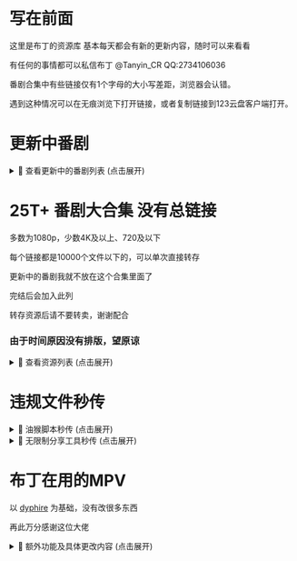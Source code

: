 # 写在前面
这里是布丁的资源库
基本每天都会有新的更新内容，随时可以来看看

有任何的事情都可以私信布丁
@Tanyin_CR
QQ:2734106036

番剧合集中有些链接仅有1个字母的大小写差距，浏览器会认错。

遇到这种情况可以在无痕浏览下打开链接，或者复制链接到123云盘客户端打开。

# 更新中番剧

<details>
<summary>📁 查看更新中的番剧列表 (点击展开)</summary>

### [总链接](https://www.123912.com/s/lyn8Vv-Xqmod?提取码:BDCR)
  
### 影视资源列表
- **mono女孩 (2025)**  
  `https://www.123912.com/s/lyn8Vv-iWmod?提取码:BDCR`

- **圣女因为太过完美一点也不讨人喜欢而被废除婚约卖到邻国 (2025)**  
  `https://www.123912.com/s/lyn8Vv-4Jmod?提取码:BDCR`

- **小市民系列 (2024)**  
  `https://www.123912.com/s/lyn8Vv-Td1od?提取码:BDCR`

- **打了300年史莱姆，不知不觉就练到了满级 (2021)**  
  `https://www.123912.com/s/lyn8Vv-tqmod?提取码:BDCR`

- **摇滚乃是淑女的爱好 (2025)**  
  `https://www.123912.com/s/lyn8Vv-iqmod?提取码:BDCR`

- **时光流逝，饭菜依旧美味 (2025)**  
  `https://www.123912.com/s/lyn8Vv-lemod?提取码:BDCR`

- **末日后酒店 (2025)**  
  `https://www.123912.com/s/lyn8Vv-Lqmod?提取码:BDCR`

- **机动战士高达 GQuuuuuuX (2025)**  
  `https://www.123912.com/s/lyn8Vv-Znmod?提取码:BDCR`

- **直至魔女消逝 (2025)**  
  `https://www.123912.com/s/lyn8Vv-qqmod?提取码:BDCR`

- **药屋少女的呢喃 (2023)**  
  `https://www.123912.com/s/lyn8Vv-6qmod?提取码:BDCR`

- **赛马娘系列 (2018)**  
  `https://www.123912.com/s/lyn8Vv-Vqmod?提取码:BDCR`

- **鬼人幻灯抄 (2025)**  
  `https://www.123912.com/s/lyn8Vv-jqmod?提取码:BDCR`

- **随兴旅-That's Journey- (2025)**  
  `https://www.123912.com/s/lyn8Vv-3Vmod?提取码:BDCR`

- **前桥魔女 (2025)**  
  `https://www.123912.com/s/lyn8Vv-hJ1od?提取码:BDCR`
</details>


# 25T+ 番剧大合集 没有总链接
  
多数为1080p，少数4K及以上、720及以下

每个链接都是10000个文件以下的，可以单次直接转存

更新中的番剧我就不放在这个合集里面了

完结后会加入此列

转存资源后请不要转卖，谢谢配合

### 由于时间原因没有排版，望原谅

<details>
<summary>📁 查看资源列表 (点击展开)</summary>

1-18

编舟记（2016)
2024-11-21 22:06:05
成何体统（2024)
2024-11-21 21:57:05
寒蝉鸣泣之时（2006)
2024-11-24 18:44:19
黑子的篮球（2012)
2024-11-25 18:04:10
花牌情缘（2011)
2024-11-24 18:42:26
滑头鬼之孙（2010)
2024-11-21 21:56:44
捡走被人悔婚的千金，教会她坏坏的幸福生活（2023)
2024-11-28 21:03:55
浪漫杀手（2022)
2024-11-17 17:59:51
恋爱无法用双子除尽（2024)
2024-11-24 18:46:32
女神异闻录系列（2008)
2024-11-06 22:18:29
青春纪行（2013)
2024-11-21 21:58:23
人形电脑天使心（2002)
2024-11-28 21:03:18
日常系的异能战斗（2014)
2024-11-09 22:32:31
尸鬼（2010)
2024-11-24 18:43:09
双城之战（2021)
2024-11-24 18:37:33
听爸爸的话（2012)
2024-11-09 22:48:49
亡骸游戏（2023)
2024-11-28 21:55:56
炎炎消防队（2019)
2024-11-09 23:00:28


https://www.123912.com/s/lyn8Vv-Qcmod提取码:BDCR
 

19-38

彼时彼女（2018)
2024-11-26 20:39:09
弹丸论破（2013）
2024-11-21 22:10:34
风都侦探（2022)
2024-11-21 22:01:35
甘城光辉游乐园（2014)
2024-11-21 21:59:54
棺姬嘉依卡（2014)
2024-11-21 21:56:11
黑之召唤士（2022)
2024-09-24 18:43:50
混沌武士（2004)
2024-11-10 12:05:44
剑风传奇（1997)
2024-11-21 22:10:05
乱马1/2(1989)
2024-10-20 18:07:15
魔卡少女樱（1998)
2024-11-24 18:45:54
棋魂（2001)
2024-11-28 17:56:59
前辈是男孩子 (2024)
2024-11-01 16:41:59
认真和我谈恋爱（2011) 资源错误并且找不到替代，已删
2024-11-24 18:36:32
三人行必有我妹（2012)
2024-11-17 17:58:55
杀手寓言（2024)
2024-10-05 16:02:22
特别的她（2000)
2024-11-09 22:27:44
为何我的世界被遗忘了？(2024)
2024-10-18 21:30:36
无头骑士异闻录（2010)
2024-11-05 22:08:54
小马宝莉系列（2010)
2024-11-06 22:33:41
月与莱卡与吸血公主（2021)
2024-11-06 17:07:30


https://www.123912.com/s/lyn8Vv-kcmod提取码:BDCR
 

39-58

citrus~柑橘味香气~（2018)
2024-09-27 20:13:39
PLUTO冥王（2023)
2024-11-05 18:29:52
笨女孩（2017)
2024-10-24 00:11:27
草莓棉花糖（2005)
2024-10-21 18:47:14
蜂蜜与四叶草（2005)
2024-11-01 16:43:00
金装的维尔梅（2022)
2024-11-02 16:21:37
橘色奇迹（2016)
2024-11-02 18:16:18
靠废材技能【状态异常】成为最强的我将蹂躏一切（2024)
2024-09-28 19:45:14
明日酱的水手服（2022)
2024-11-01 18:54:29
侵略！乌贼娘（2010)
2024-10-22 20:38:07
散华礼弥（2012)
2024-11-03 17:18:58
伪恋（2014)
2024-11-01 16:39:54
问题儿童都来自异世界？(2013)
2024-10-05 15:20:25
小小克星！(2012)
2024-10-08 18:07:42
旋转少女（2015)
2024-11-01 16:42:31
原书·原书使（2018)
2024-09-29 16:54:24
跃动青春（2023)
2024-09-23 17:54:54
斩!赤红之瞳 Akame ga Kill!（2014)
2024-10-16 17:55:13
挣扎吧，亚当君（2024)
2024-10-21 22:58:38
最强阴阳师的异世界转生记（2023)
2024-10-05 15:22:23


https://www.123912.com/s/lyn8Vv-ocmod提取码:BDCR
 

59-72

DDDD 恶魔的破坏（2024)
2024-10-07 17:45:53
哎咕岛消失的舔甜歌姬（2024)
2024-09-24 22:45:39
此花亭奇谭（2017)
2024-11-02 23:43:57
境界触发者 (2014)
2024-11-01 16:43:33
绝对双刃（2015)
2024-09-28 21:10:20
乱步奇谭（2015)
2024-09-27 22:39:06
秒杀外挂太强了，异世界的家伙们根本就不是对手。(2024)
2024-10-16 18:03:19
全缉毒狂潮（2019)
2024-11-05 18:16:08
事与愿违的不死冒险者（2024)
2024-10-05 12:48:46
水果篮子（2019)
2024-11-05 18:16:56
死亡笔记（2006)
2024-09-29 19:27:57
异世界失格（2024)
2024-10-05 15:29:17
樱花庄的宠物女孩（2012)
2024-10-25 18:01:39
约会大作战（2013)
2024-10-19 12:30:51


https://www.123912.com/s/lyn8Vv-1cmod提取码:BDCR
 

73-76

飞天小女警系列（1998)
2024-10-11 17:47:37
寄生兽生命的准则（2014)
2024-09-29 16:05:17
良禽不择木（2024)
2024-10-05 15:29:39
小书痴的下克上：为了成为图书管理员不择手段！(2019)
2024-11-05 18:18:41


https://www.123912.com/s/lyn8Vv-4cmod提取码:BDCR
 

77-96

AIR鸟之诗（2005)
2024-10-04 20:24:10
宝石之国（2017)
2024-10-21 18:12:45
从路人角色开始的探索英雄谭 (2024)
2024-09-22 23:10:27
电器少女 (2023)
2024-10-11 16:36:30
赌博默示录（2007)
2024-09-27 20:16:54
哥特萝莉侦探事件簿（2011)
2024-11-05 19:34:33
格林童话变奏曲（2024)
2024-11-01 16:44:41
黄昏光影（2024)
2024-09-22 23:07:46
吉伊卡哇（2022)
2024-09-23 00:25:48
甲铁城的卡巴内瑞 (2016)
2024-11-01 16:44:01
拉面赤猫（2024)
2024-09-22 22:14:53
邻人似银河（2023)
2024-11-03 17:20:09
龙与魔女（2020)
2024-09-21 18:11:31
身为VTuber的我因为忘记关台而成了传说(2024)
2024-09-23 17:49:53
深夜Punch（2024)
2024-09-23 17:49:53
天穗之呋稻姬（2024)
2024-09-23 17:49:53
我的妻子不具感情（2024)
2024-09-23 17:49:54
星蝶公主系列（2015)
2024-10-05 16:53:24
漩涡Uzumaki（2024)
2024-10-04 18:02:40
亚人（2016)
2024-11-01 16:40:18


https://www.123912.com/s/lyn8Vv-xcmod提取码:BDCR
 

97-116

ReLIFE (2016)
2024-09-07 23:13:23
安达与岛村（2020)
2024-09-17 23:10:31
白箱（2014)
2024-09-13 16:38:12
草莓100%（2005)
2024-09-16 01:01:16
测不准的阿波连同学（2022)
2024-09-07 18:10:17
成神之日（2020)
2024-09-17 05:51:25
跟班×服务（2013)
2024-09-13 19:26:10
古见同学有交流障碍症（2021)
2024-09-07 18:13:39
掘与宫村(2021)
2024-09-12 18:16:51
来自深渊系列（2017)
2024-09-10 23:42:23
女友成双（2021)
2024-09-15 14:02:35
奇巧计程车（2021)
2024-09-07 23:56:31
赛博朋克：边缘行者（2020)
2024-09-16 16:03:07
石纪元（2019)
2024-09-02 20:13:50
嗜谎之神（2020)
2024-09-04 17:52:25
头文字D（1998)
2024-09-05 23:53:05
网球王子（2001)
2024-09-04 00:31:53
魍魉之匣（2008)
2024-09-12 22:26:29
异修罗（2024)
2024-09-04 00:36:38
游戏三人娘（2018)
2024-09-20 17:00:10


https://www.123912.com/s/lyn8Vv-pcmod提取码:BDCR
 

117-136

别对映像研出手! (2020)
2024-09-10 18:01:55
和山田进行LV.999的恋爱 (2023)
2024-09-16 01:12:18
皇家国教骑士团（2001)
2024-09-17 05:54:55
极速星舞（2024)
2024-09-04 17:59:44
蜡笔小新（1992)
2024-09-03 17:35:45
来自新世界（2012)
2024-09-02 20:14:14
龙族（2022)
2024-09-04 17:59:45
萌少女的恋爱时光（2007)
2024-09-16 00:52:57
迷家（2016)
2024-09-04 00:14:58
南家三姐妹（2007)
2024-09-16 12:44:30
网络胜利组（2017)
2024-09-15 19:40:37
伪姬物语（2014)
2024-09-16 01:09:18
我回來了、歡迎回家（2024)
2024-09-04 17:59:45
我们仍未知道那天所看见的花的名字（2011)
2024-09-07 13:28:14
异兽魔都(2020)
2024-09-07 18:03:11
淫乱的青酱不能学习（2019)
2024-09-16 18:27:50
银魂（2006)
2024-09-03 17:41:00
隐瞒之事（2020)
2024-09-07 23:56:48
元尊（2024)
2024-09-16 22:37:54
至高指令（2016)
2024-09-15 19:41:58


https://www.123912.com/s/lyn8Vv-fcmod提取码:BDCR
 

137-156

阿宅的恋爱真难 (2018)
2024-09-15 18:31:07
大欺诈师（2020)
2024-09-20 17:11:00
哆啦A梦（1979)
2024-09-03 17:37:32
歌剧少女！！（2021)
2024-08-01 22:06:17
格莱普尼尔(2020)
2024-09-15 18:29:42
狗与剪刀的正确用法（2013)
2024-09-08 00:05:06
关于前辈很烦人的事（2021)
2024-09-17 19:28:53
火影忍者系列（2002)
2024-09-12 18:21:56
金田一少年事件簿（1997)
2024-09-04 00:27:25
久保同学不放过我（2023)
2024-08-28 17:45:51
请别忧伤了二之宫君 (2007)
2024-09-15 18:27:29
人生（2014)
2024-09-16 01:25:13
少年女仆（2016)
2024-09-15 19:42:27
少女☆歌剧系列（2018)
2024-08-01 22:06:05
时光代理人（2021)
2024-09-04 17:47:49
双星之阴阳师（2016)
2024-09-19 17:14:13
我不受欢迎，怎么想都是你们的错！（2013）
2024-09-16 00:55:44
无神世界的神明活动（2023)
2024-09-18 21:46:03
吸血鬼骑士（2008)
2024-08-28 00:12:06
亚托莉-我挚爱的时光（2024)
2024-08-13 21:29:05


https://www.123912.com/s/lyn8Vv-acmod提取码:BDCR
 

157-174

初音岛（2003)
2024-07-30 16:08:54
纯洁的玛利亚（2015)
2024-07-29 22:15:06
东京暗鸦（2013)
2024-08-02 00:55:20
恶玉DRIVE（2020)
2024-08-03 12:01:35
钢之炼金术师系列（2003)
2024-08-03 21:23:32
好想告诉你（2009)
2024-08-01 23:58:36
猴王五九（2002)
2024-08-13 20:46:55
僵尸百分百（2023)
2024-07-30 16:14:58
结城友奈是勇者系列（2014)
2024-07-30 17:57:01
看得见的女孩（2021)
2024-08-30 18:52:43
凉宫春日系列（2006)
2024-08-02 20:10:16
平稳世代的韦驮天们（2021)
2024-08-03 23:11:27
青春猪头少年系列（2018)
2024-08-01 23:47:03
擅长捉弄的高木同学系列（2018)
2024-07-27 00:20:09
神不在的星期天（2013)
2024-07-30 13:58:22
我要【招架】一切（2024)
2024-08-30 17:11:59
英雄王，为了穷尽武道而转生（2023)
2024-08-01 00:32:16
这个美术社大有问题！(2016)
2024-08-02 01:00:47


https://www.123912.com/s/lyn8Vv-Mcmod提取码:BDCR
 

175-194

BEATLESS-没有心跳的少女-（2018)
2024-07-23 22:06:44
Happy Sugar Life (2018)
2024-08-06 00:31:41
被称为废物的原英雄，被家里流放后随心所欲地活下去（2024)
2024-07-29 21:44:19
变态王子与不笑猫（2013)
2024-07-23 22:06:50
打工吧！！魔王大人（2013)
2024-07-23 22:12:03
第二次被异世界召唤（2023)
2024-08-02 00:57:15
风灵玉秀（2017)
2024-08-28 20:59:40
婚戒物语（2024)
2024-07-26 19:42:27
迷茫管家与懦弱的我（2011)
2024-08-02 00:53:23
魔都精兵的奴隶（2024)
2024-08-01 15:22:50
魔女的使命（2014)
2024-07-27 00:21:50
人类衰退之后（2012)
2024-09-01 11:38:34
少年阴阳师（2006)
2024-08-29 00:34:26
世界顶尖的暗杀者转生为异世界贵族（2021)
2024-07-28 20:17:15
幸运星（2007)
2024-08-03 12:06:58
义妹生活（2024)
2024-08-10 11:17:53
拥有超常技能的异世界流浪美食家（2023)
2024-08-08 23:47:32
幽游白书（1992)
2024-08-14 13:21:02
终结的炽天使（2015)
2024-07-27 14:34:07
转生贵族靠着鉴定技能一飞冲天（2024)
2024-07-28 22:40:18


https://www.123912.com/s/lyn8Vv-wcmod提取码:BDCR
 

195-214

八男别闹了（2020)
2024-07-23 22:06:44
八月的棒球甜心（2019)
2024-07-23 22:06:45
巴比伦 (2019)
2024-07-23 22:06:44
白金终局（2021)
2024-07-23 22:06:46
白领羽球部（2022)
2024-07-23 22:06:46
冰剑的魔术师将要统一世界（2023)
2024-07-23 22:06:50
不相信人类的冒险者们好像要去拯救世界（2023)
2024-07-23 22:06:50
超次元游戏（2013)
2024-07-23 22:09:22
超魔神英雄传系列（1997)
2024-07-23 22:09:22
超能力女儿（2018)
2024-07-23 22:09:21
成为女主角！~被讨厌的女主角和秘密的工作~（2022)
2024-07-23 22:09:21
达尔文游戏（2020)
2024-07-23 22:12:03
当不成勇者的我，只好认真找工作了 (2013)
2024-07-23 22:12:03
地狱乐（2023)
2024-07-23 22:12:04
点满农民相关技能后，不知为何就变强了（2022)
2024-07-23 22:12:05
盾之勇者成名录（2019)
2024-07-23 22:12:05
多罗罗 (2019）
2024-07-23 22:12:04
位于恋爱光谱极端的我们（2023)
2024-07-23 23:00:41
我心里危险的东西（2023)
2024-07-25 23:50:14
希德尼娅的骑士系列（2014)
2024-07-27 00:15:55


https://www.123912.com/s/lyn8Vv-gcmod提取码:BDCR
 

215-233

艾梅洛阁下(2018
2024-07-23 22:03:08
俺物语（2015)
2024-07-23 22:03:09
白猫计划 零之纪元（2020)
2024-07-23 22:06:47
白沙的水族馆（2021)
2024-07-23 22:06:47
百万吨级武藏（2021)
2024-07-23 22:06:47
绊之Allele(2023)
2024-07-23 22:06:48
宝石幻想 光芒重现（2021)
2024-07-23 22:06:49
宝石商人理查德的谜鉴定（2020)
2024-07-23 22:06:48
爆肝工程师（2018)
2024-07-23 22:06:49
比宇宙更遥远的地方（2018)
2024-07-23 22:06:49
城下町的蒲公英（2015)
2024-07-23 22:09:26
带着智能手机闯荡异世界（2017)
2024-07-23 22:12:06
斗罗大陆（2018)
2024-07-25 18:37:21
反叛的鲁路修（2006)
2024-07-09 01:03:52
花园里的吸血鬼（2022)
2024-07-07 20:25:36
尼尔：自动人形（2023)
2024-07-24 13:22:10
我们无法一起学习（2019)
2024-07-26 19:00:27
血界战线系列（2015)
2024-07-25 23:49:06
月光下的异世界之旅系列（2021)
2024-07-26 19:24:00


https://www.123865.com/s/lyn8Vv-Fcmod提取码:BDCR
 

234-251

back arrow (2021)
2024-07-23 22:06:40
阿尔蒂（2020)
2024-07-23 22:03:11
阿鲁斯巨兽（2023)
2024-07-23 22:03:11
爱吃拉面的小泉同学（2018)
2024-07-23 22:03:09
爱上她的理由（2023)
2024-07-13 20:02:52
傲娇反派千金莉洁洛特与实况主远藤同学及解说员小林同学（2…..
2024-07-23 22:03:10
冰海战记（2019)
2024-07-09 01:03:54
迪阿姆帝国物语（2024)
2024-07-17 13:47:19
家里蹲吸血姬的苦闷（2023)
2024-07-09 12:41:15
身为悲剧始作俑者的最强邪恶BOSS女王为民竭心尽力（2023)
2024-07-17 13:47:34
四叠半时光机（2022)
2024-07-17 12:42:19
学园孤岛（2015)
2024-07-13 21:46:38
仰望天空的少女瞳中的世界（2009)
2024-07-09 12:40:25
妖精的旋律（2004)
2024-07-23 21:16:28
幼女战记（2017)
2024-07-15 17:16:42
杖与剑的魔剑谭（2024)
2024-07-10 14:11:22
中华小当家（1997)
2024-07-18 23:29:20
最弱驯魔师开始了捡垃圾之旅（2024)
2024-07-13 21:45:59


https://www.123912.com/s/lyn8Vv-Gcmod?提取码:BDCR
 

252-271

BanG Dream!系列 (2017)
2024-07-23 22:06:41
败犬女主太多了！(2024)
2024-07-18 23:37:16
大剑（2007)
2024-07-15 13:46:05
里亚德录大地（2022)
2024-07-15 13:43:30
轮回七次的反派大小姐，在前敌国享受随心所欲的新婚生活（2..
2024-07-19 22:53:24
魔法使的新娘（2017)
2024-07-13 23:23:09
魔物娘的同居日常系列(2015)
2024-07-07 19:51:28
轻拍翻转小魔女（2016)
2024-07-15 13:46:46
秋叶原冥途战争（2022)
2024-07-07 19:50:35
四叠半神话大系（2010)
2024-07-17 12:40:33
天国大魔境（2023)
2024-07-07 19:49:04
我推是反派大小姐（2023)
2024-07-11 23:10:53
雾山五行（2022)
2024-07-07 19:48:33
仙王的日常生活（2020)
2024-07-21 00:21:08
一人之下系列（2016)
2024-07-13 20:04:09
异世界迷宫里的后宫生活（2022)
2024-07-09 00:09:03
曾经、魔法少女和邪恶相互为敌。（2024)
2024-07-09 23:30:40
终将成为你（2018)
2024-07-15 13:44:14
转生成为了只有乙女游戏破灭Flag的邪恶大小姐（2020)
2024-07-10 23:59:21
转生王女与天才千金的魔法革命（2023)
2024-07-11 23:10:29


https://www.123912.com/s/lyn8Vv-Pcmod提取码:BDCR
 

272-291

Just Because!(2017)
2024-07-05 13:32:09
暗黑破坏神在身边（2020)
2024-07-23 22:03:07
不死不幸（2023)
2024-07-07 19:56:36
不死少女·杀人笑剧（2023)
2024-07-07 19:56:29
超超超超超喜欢你的100个女孩子！(2023)
2024-07-07 19:56:21
电锯人（2020)
2024-07-07 19:56:13
古立特系列（2018)
2024-07-06 17:16:03
关于我在无意间被隔壁的天使变成废柴这件事（2023)
2024-07-06 14:15:03
灰与幻想的格林姆迦尔（2016)
2024-07-09 01:03:52
恋爱要在征服世界后（2022)
2024-07-09 01:03:52
鹿乃子乃子乃子虎视眈眈（2024)
2024-07-04 15:27:02
美少年侦探团（2021)
2024-07-12 18:20:35
魔法少女毁灭者（2023)
2024-07-13 23:24:19
平家物语（2021)
2024-07-09 11:59:20
奇蛋物语（2021)
2024-07-23 19:39:31
替身 Another (2012)
2024-07-23 20:36:20
为了女儿我说不定连魔王都能干掉（2019)
2024-07-04 17:09:53
我立于百万生命之上（2020)
2024-07-04 17:08:49
想要成为影之实力者！(2022)
2024-07-18 13:03:43
银砂糖师与黑妖精（2023)
2024-07-13 22:37:32


https://www.123912.com/s/lyn8Vv-ncmod提取码:BDCR
 

292-311

暗杀教室系列（2015)
2024-07-06 17:15:59
别当欧尼酱了！(2023)
2024-07-06 16:30:18
不时轻声以俄语遮羞的邻座艾莉同学（2024)
2024-07-04 15:14:39
从Lv2开始开挂的原勇者候补悠闲的异世界生活（2024)
2024-07-04 16:23:28
地狱少女（2005)
2024-07-0513:18:20
反派大小姐等级99~我是隐藏BOSS但不是魔王~（2024)
2024-07-05 02:30:31
花野井同学与恋爱病（2024)
2024-07-04 16:25:52
恋语轻唱（2024)
2024-07-04 16:10:10
命运石之门系列（2011)
2024-07-06 17:16:04
派对浪客诸葛孔明（2022)
2024-07-07 16:47:47
擅长逃跑的殿下（2024)
2024-07-07 00:34:50
神明渴求着游戏（2024)
2024-07-04 16:28:11
圣女魔力无所不能（2021)
2024-07-07 18:09:49
失忆投捕（2024)
2024-07-04 16:29:29
世界尽头的圣骑士（2021)
2024-07-04 16:45:27
死神少爷与黑女仆（2021)
2024-07-04 16:42:11
喜欢的人忘记戴眼镜了（2023)
2024-07-07 19:48:27
新人炼金术师的店铺经营（2022)
2024-07-07 16:44:06
因为不是真正的伙伴而被逐出勇者队伍（2021)
2024-07-06 18:16:30
这个医师超麻烦（2022)
2024-07-07 19:28:23


https://www.123912.com/s/lyn8Vv-scmod提取码:BDCR
 

312-331

REVENGER(2023)
2024-07-06 21:16:21
Urara迷路贴（2017)
2024-06-01 19:07:27
暗芝居合集（2013)
2024-06-04 19:34:07
冰堇（2012)
2024-06-05 18:24:33
夫妇以上，恋人未满（2022)
2024-07-02 11:44:47
怪兽8号 (2024)
2024-06-26 17:00:10
闺泣少女乐队 Girls Band Cry（2024)
2024-06-19 13:54:10
靠着魔法药剂在异世界活下去！（2023)
2024-07-06 12:37:55
空之境界（2007)
2024-05-29 17:02:14
迷糊餐厅（2010)
2024-06-01 19:07:55
漆黑的子弹（2014)
2024-06-07 11:18:21
天元突破（2007)
2024-07-06 17:16:08
我不是说了能力要平均值吗（2019)
2024-06-05 18:25:06
五等分的新娘系列(2019)
2024-07-02 11:36:34
异世界舅舅（2022)
2024-07-02 11:31:45
异世界迷宫黑心企业（2021)
2024-07-02 11:31:46
异世界自杀小队（2024)
2024-07-01 17:21:32
悠哉日常大王系列（2013)
2024-07-02 11:33:01
中华小子（2006)
2024-06-08 21:19:55
佐贺偶像是传奇 (2018)
2024-06-12 22:40:37


https://www.123912.com/s/lyn8Vv-Wcmod提取码:BDCR
 

332-350

Re: Monster (2024)
2024-07-01 17:25:16
RINKAI！女子竞轮（2024)
2024-07-01 17:26:04
白圣女与黑牧师（2023)
2024-06-01 00:46:33
比翼之吻（2018)
2024-06-01 23:12:03
单人房、日照一般、附天使（2024)
2024-06-27 14:09:43
哥布林杀手（2018）
2024-06-06 19:34:05
魔法禁书目录（2008)
2024-06-01 00:49:23
末日三问（2017)
2024-07-02 11:40:00
排球少年系列（2014)
2024-07-02 11:25:00
乒乓（2014)
2024-07-02 11:24:14
齐木楠雄的灾难系列（2016)
2024-07-02 11:38:32
夏日重现（2022)
2024-06-30 20:11:20
小林家的龙女仆（2017)
2024-06-06 19:35:46
夜晚的水母不会游泳（2024)
2024-06-03 01:08:59
因为是反派大小姐所以养了魔王（2022)
2024-05-29 16:57:49
影之诗（2020)
2024-07-0211:32:26
终末列车到哪去（2024)
2024-07-01 18:13:29
罪恶王冠（2011)
2024-06-12 22:39:00


https://www.123912.com/s/lyn8Vv-Ccmod提取码:BDCR
 

351-369

不吉波普不笑 (2019)
2024-06-05 18:24:00
防风少年（2024)
2024-07-01 17:27:39
格斗实况（2024)
2024-07-01 17:28:15
怪人的沙拉碗（2024)
2024-07-01 17:28:31
骸骨骑士大人异世界冒险中（2022)
2024-06-01 19:14:56
开挂药师的异世界悠闲生活（2021)
2024-07-02 11:41:24
可塑性记忆（2015)
2024-06-06 19:37:05
老夫老妻重返青春（2024)
2024-07-01 17:29:43
迷宫饭（2023)
2024-06-15 23:23:35
魔王军最强魔法师是人类（2024)
2024-07-01 12:46:20
某科学的超电磁炮（2009)
2024-06-01 00:50:49
普通攻击是全体二连击，这样的妈妈你喜欢吗（2019)
2024-07-02 11:26:28
为美好的世界献上祝福系列（2015)
2024-05-29 16:58:59
物语系列（2009)
2024-07-02 11:36:11
夏洛特（2015)
2024-05-29 16:58:24
新妹魔王的契约者（2015)
2024-06-01 19:11:56
雪之少女Kanon (2006)
2024-07-02 11:42:03
一拳超人（2015)
2024-06-05 18:23:15
只有神知道的世界系列（2010)
2024-07-02 11:28:04


https://www.123912.com/s/lyn8Vv-Ncmod提取码:BDCR
 

370-388

CLANNAD(2007)
2024-05-29 16:55:42
被逐出队伍的我过上了慢生活（2021)
2024-05-29 16:53:19
后宫之乌（2022)
2024-06-01 19:15:12
珈百璃的堕落（2017)
2024-05-28 18:59:02
灵能百分百系列（2016)
2024-05-29 16:52:32
落第骑士英雄谭(2015)
2024-05-29 16:52:29
魔女之旅（2020)
2024-05-28 18:57:37
你与我最后的战场，亦或是世界起始的圣战（2020)
2024-05-28 18:57:06
轻音少女系列（2009)
2024-05-28 18:56:22
日常（2011)
2024-05-28 18:55:31
杀戮公主（2007）
2024-05-29 00:19:28
少女终末旅行（2017)
2024-05-28 18:55:10
四月是你的谎言（2014)
2024-05-28 18:55:12
吸血姬美夕（1988)
2024-05-28 23:09:56
因为太怕痛就全点防御力了（2020)
2024-05-28 18:52:47
在下坂本，有何贵干？(2016)
2024-05-29 16:56:56
这个勇者明明超强却过分慎重了（2019)
2024-05-29 16:56:54
转生成为魔剑（2022)
2024-05-29 16:56:55
转生为第七王子，随心所欲的魔法学习之路（2024)
2024-06-26 15:27:43


https://www.123912.com/s/lyn8Vv-Rcmod提取码:BDCR
 

389-407

不可思议的教室 (2005)
2024-05-29 16:53:23
东京喰种系列（2018)
2024-05-29 16:54:06
干物妹，小埋！(2015)
2024-05-28 18:46:11
更衣人偶坠入爱河（2022)
2024-05-28 18:46:10
鬼灭之刃（2019)
2024-05-23 21:40:38
欢迎来到实力至上主义的教室（2017)
2024-05-28 18:59:34
辉夜大小姐想让我告白系列（2019)
2024-05-28 18:59:31
机巧少女不会受伤（2013)
2024-05-28 18:59:03
龙王的工作！(2018)
2024-05-29 16:52:25
龙与虎（2008)
2024-05-29 16:52:26
鲁邦三世(1971)
2024-05-18 21:02:51
路人女主的养成方法系列（2015)
2024-05-29 16:52:27
文豪野犬（2016)
2024-05-23 21:44:05
无职转生（2021)
2024-05-24 19:30:45
摇曳百合系列（2011)
2024-05-28 18:52:44
游戏人生（2014)
2024-05-28 18:51:03
玉子市场（2013)
2024-05-29 16:57:48
在世界尽头咏唱恋曲的少女（2019)
2024-05-23 21:27:58
自称贤者弟子的贤者（2022)
2024-05-28 18:49:47


https://www.123912.com/s/lyn8Vv-Dcmod提取码:BDCR
 

408-426

86-不存在的战区（2021)
2024-05-28 18:44:45
虫师（2005)
2024-05-24 19:03:36
恶魔高校 DxD（2012)
2024-05-28 18:44:19
恶魔人crybaby(2018)
2024-05-28 18:44:10
孤独摇滚（2022)
2024-05-18 19:04:49
关于我转生为史莱姆这档事（2018)
2024-05-28 18:46:14
国王排名（2021)
2024-05-28 18:46:13
秒速5厘米（2007)
2024-05-23 21:21:08
魔法少女小圆（2011)
2024-05-18 20:19:48
那年那兔那些事儿（2015)
2024-05-26 20:45:22
数码宝贝（1999)
2024-05-18 19:31:57
死神（2004)
2024-05-18 20:19:01
通灵王（2001)
2024-05-25 22:45:09
万事屋斋藤先生转生异世界（2023)
2024-05-24 19:31:45
宇宙战舰山本洋子（1999)
2024-05-25 22:34:50
致不灭的你（2021)
2024-05-23 21:54:51
咒术回战（2020)
2024-05-23 22:12:04
转生贵族的异世界冒险录（2023)
2024-05-24 19:39:13
总之就是非常可爱（2023)
2024-05-18 21:06:08


https://www.123912.com/s/lyn8Vv-8cmod提取码:BDCR
 

427-445

苍穹的法芙娜(2004)
2024-05-28 18:49:01
处刑少女的生存之道（2022)
2024-05-28 18:47:08
吹响吧！上低音号系列（2015)
2024-05-28 18:47:09
狐妖小红娘（2015)
2024-05-20 17:19:53
间谍过家家（2022)
2024-05-18 20:17:27
她不当女主很多年（2023)
2024-05-24 19:42:50
精灵世纪（2006)
2024-05-27 21:00:25
犬夜叉（2000)
2024-05-18 19:32:53
杀戮都市（2004)
2024-05-27 20:59:56
天官赐福（2020)
2024-05-23 21:33:22
我推的孩子（2023)
2024-05-18 21:09:15
物理魔法使马修（2023)
2024-05-24 19:42:10
新世纪福音战士（1995)
2024-05-23 21:59:13
虚构推理（2020)
2024-05-23 21:43:30
勇者死了（2023)
2024-05-24 19:41:18
在异世界获得超强能力的我，在现实世界照样无敌（2023)
2024-05-24 19:39:57
葬送的芙莉莲（2023)
2024-05-14 17:40:17
侦探已死（2021)
2024-05-28 18:50:35
中二病想要谈恋爱系列（2012)
2024-05-28 18:50:35


https://www.123912.com/s/lyn8Vv-Kcmod提取码:BDCR
 

446-464

2.5次元的诱惑（2024)
2025-01-03 19:10:47
Angel Beats! (2010)
2024-05-28 18:45:26
埃罗芒阿老师(2017)
2024-05-28 18:45:12
爱神巧克力（2015)
2024-11-30 12:42:38
刺客伍六七系列（2019)
2024-05-23 21:44:36
逮捕令special（1999)
2024-05-25 22:32:50
福星小子（1981)
2024-11-30 12:42:01
工作细胞（2018)
2024-05-24 19:44:25
灌篮高手（1993)
2024-05-18 21:05:01
魔王学院的不适任者（2020)
2024-12-03 19:05:34
神风怪盗贞德（1999)
2024-05-25 22:40:05
失格纹的最强贤者（2022)
2024-12-03 20:23:10
天使特警（1999)
2024-05-25 22:37:06
我的幸福婚约（2023)
2024-12-01 18:00:51
无能力者娜娜（2020)
2025-01-03 19:12:21
小魔女蒙娜（1999)
2024-12-04 22:20:33
妖精的尾巴（2009)
2024-12-02 20:27:34
夜樱家的大作战（2024)
2025-01-03 19:12:21
转生成蜘蛛又怎样（2021)
2024-05-28 18:49:26


https://www.123912.com/s/lyn8Vv-ucmod提取码:BDCR
 

465-484

4个人各自有着自己的秘密（2022)
2025-01-03 19:12:06
ACCA13区监察课 (2017)
2025-01-03 19:10:47
暗杀女仆冥土小姐 (2024)
2025-01-03 19:10:49
凹凸魔女的亲子日常（2023)
2025-01-03 19:10:49
白色相簿（2009)
2025-01-03 19:10:50
村井之恋（2024)
2025-01-03 19:10:51
恶魔战线（2018)
2025-01-03 19:10:51
监狱学园（2015)
2025-01-03 19:10:51
就算是哥哥，有爱就没问题了，对吧（2012)
2025-01-03 19:10:56
满怀美梦的少年是现实主义者（2023)
2025-01-03 19:10:57
美少女战士系列（1992)
2025-01-03 21:46:19
默绘女高（2019)
2025-01-03 19:10:58
请问您今天要来点兔子吗（2014)
2025-01-03 19:10:58
如果折断她的旗（2014)
2025-01-03 19:12:03
闪耀路标（2022)
2025-01-03 19:12:09
史上最强大魔王转生为村民A（2022)
2025-01-03 19:12:14
为什么老师会在这里 (2019)
2025-01-03 19:12:17
我的女友是个过度认真的处女碧池（2017)
2025-01-03 19:12:19
亦叶亦花（2024)
2025-01-03 19:12:20
最狂辅助职业【话术士】世界最强战团听我号令（2024)
2025-02-14 18:47:13


https://www.123912.com/s/lyn8Vv-Ucmod提取码:BDCR
 

485-504

Fate 系列（2006)
2024-10-11 20:48:11
JOJO的奇妙冒险系列（2012)
2024-06-16 11:28:45
Re：从零开始的异世界生活系列（201
2024-05-28 18:55:40
悲喜渔生（2024)
2024-10-03 22:15:35
迟早是最强的炼金术师？(2025)
2025-03-21 20:43:29
胆大党（2024)
2024-10-05 15:55:30
刀剑神域（2012)
2024-10-22 20:39:07
地。一关于地球的运动—（2024)
2025-03-29 20:56:57
地缚少年花子君系列（2020)
2024-09-25 17:57:11
独自一人的异世界攻略（2024)
2024-10-04 11:34:00
没能成为魔法师的女孩子的故事（2024)
2024-10-04 18:01:55
偶像大师系列（2011)
2025-03-28 14:18:44
妻子变成小学生（2024)
2024-10-0621:39:52
蜻蛉高球（2024)
2024-07-04 16:12:02
我独自升级（2024)
2025-03-26 23:10:58
夏目友人账（2008)
2024-09-19 17:04:10
游戏王系列（1998)
2025-03-20 23:13:12
在地下城寻求邂逅是否搞错了什么(2015)
2024-09-16 17:23:47
真的要结婚吗（2024)
2024-10-05 15:44:18
紫罗兰永恒花园（2018)
2024-05-28 18:50:04


https://www.123912.com/s/lyn8Vv-Scmod提取码:BDCR
 

505-524

A Channel (2011)
2025-04-01 16:26:54
冻牌~地下麻将斗牌录~ (2024)
2025-04-01 16:31:16
花舞少女（2014)
2025-04-01 16:46:33
黄昏乙女·失忆（2012)
2025-04-01 16:40:07
机械手臂（2024)
2025-04-02 18:20:21
结缘甘神神社（2024)
2025-04-12 21:40:59
金牌得主（2025)
2025-04-01 15:44:01
蓝色监狱（2022)
2024-08-03 23:09:14
轮回七次的恶役千金，在前敌国享受随心所欲的新婚生活（2024)
2025-04-01 16:19:56
谋杀之谜：亡者的秘密（2024)
2024-12-02 19:16:35
青之芦苇 (2022)
2025-04-01 16:23:38
三个火枪手（1987)
2025-04-01 16:10:06
圣诞之吻Amagami (2010)
2025-04-01 16:44:54
我女友与青梅竹马的惨烈修罗场（2013)
2025-04-01 16:41:22
香格里拉边境（2023)
2024-07-20 12:55:39
信长老师的年幼妻子（2019)
2025-04-01 16:31:49
妖幻三重奏（2023)
2025-04-01 16:25:55
与变成了异世界美少女的大叔一起冒险（2022)
2025-04-01 16:33:33
只有我不存在的城市（2016)
2025-04-01 16:30:12
灼眼的夏娜（2005)
2025-04-01 16:51:30


https://www.123912.com/s/lyn8Vv-lcmod提取码:BDCR
 

525-542

3月的狮子（2016)
2025-05-05 17:35:22
大叔转生恶役大小姐（2025)
2025-04-12 21:59:08
飞翔的魔女（2016)
2025-05-05 19:24:47
怪医黑杰克（1993)
2025-04-18 18:57:03
浪客剑心（1996)
2025-02-14 18:49:32
灵感满溢的甜蜜创想(2024)
2025-04-12 21:48:33
魔王2099（2024)
2025-04-12 21:50:13
青梅竹马绝对不会输的恋爱喜剧（2021)
2025-04-29 18:40:14
全修。(2025)
2025-04-01 16:47:55
忍者杀手 (2015)
2025-05-05 15:06:54
神选（2023)
2025-04-12 21:49:29
神之塔（2020)
2024-08-06 19:20:59
我家的女仆有够烦（2018)
2025-05-04 17:03:51
我们大家的河合庄（2014)
2025-04-23 22:34:36
我们的雨色协议（2023)
2025-04-12 21:54:44
星际牛仔（1998)
2025-05-05 16:38:03
因想当冒险者而前往大都市的女儿已经升到了S级（2023)
2025-04-20 23:04:52
重启人生的千金小姐正在攻略龙帝陛下（2024)
2025-04-12 21:47:25


https://www.123912.com/s/lyn8Vv-7cmod提取码:BDCR
 

543-550

RINKAI！女子竞轮（2024)
2024-07-01 17:26:04
从Lv2开始开挂的原勇者候补悠闲的异世界生活（2024)
2024-07-04 16:23:28
单人房、日照一般、附天使（2024)
2024-06-27 14:09:43
格斗实况（2024)
2024-07-01 17:28:15
古立特系列（2018)
2024-07-06 17:16:03
航海王：粉丝来信（2024)
2025-05-06 22:48:00
花野井同学与恋爱病（2024)
2024-07-04 16:25:52
青之箱（2024)
2024-10-07 20:07:51


https://www.123912.com/s/lyn8Vv-cemod提取码:BDCR 
 


551-559

狂赌之渊（2017)
2025-05-13 00:24:56
命运石之门系列（2011)
2024-07-06 17:16:04
契约之吻（2022)
2025-05-13 00:25:04
未来日记（2011)
2025-05-13 00:25:06
心理测量者系列（2022)
2025-05-13 00:24:57
学园默示录（2010)
2025-05-13 00:25:05
摇曳露营系列（2018)
2024-10-05 17:38:10
异世界悠闲农家（2023)
2025-05-13 00:25:14
约定的梦幻岛（2019)
2025-05-13 00:25:22


https://www.123912.com/s/lyn8Vv-Ntmod提取码:BDCR


560-565

一脸嫌弃表情的妹子给你看胖次 (2018)
2025-05-14 17:40:05
佐佐木与文鸟小哔 (2024)
2025-05-15 17:04:06
莉可丽丝 (2022)
2025-05-22 20:27:50
七大罪系列 (2014)
2025-05-23 13:54:19
海贼王系列 (1999)
2025/05/28 19:52:13
火鸟系列 (1980)
2025/06/04 15:27:09

https://www.123912.com/s/lyn8Vv-yQ1od?提取码:BDCR

Overlord (2015)
2025/05/13 16:41:08
https://www.123912.com/s/lyn8Vv-Uo1od?提取码:BDCR

男女之间存在纯友谊吗（不，不存在!!） (2025)
2025/05/12 17:30:50
https://www.123912.com/s/lyn8Vv-qVmod?提取码:BDCR
</details>

# 违规文件秒传

<details>
<summary>📁 油猴脚本秒传 (点击展开)</summary>
  
### [教程与脚本](https://www.123912.com/s/lyn8Vv-B31od)

- **憧憬成为魔法少女 (2023)**  
  `https://www.123912.com/s/lyn8Vv-Qymod?提取码:BDCR`
</details>

<details>
<summary>📁 无限制分享工具秒传 (点击展开)</summary>

### [github链接](https://github.com/realcwj/123Pan-Unlimited-Share)
当然，这个文件也可以用前面的油猴脚本秒传到自己的网盘中

- **攻壳机动队系列 (1995)**
  `https://www.123912.com/s/lyn8Vv-1jmod?提取码:BDCR`
</details>


# 布丁在用的MPV

以 [dyphire](https://github.com/dyphire/mpv-config) 为基础，没有改很多东西

再此万分感谢这位大佬

<details>
<summary>📁 额外功能及具体更改内容 (点击展开)</summary>

- **按“ ' ”可以开关弹幕（英文字符）**

- **按“Ctrl+' ”可以打开弹幕搜索框自行搜索弹幕**

### 来自 [Tony15246](https://github.com/Tony15246/uosc_danmaku)

`弹幕大小 42 `

`透明度 80 `

`弹幕出现位置 1.0`

`微软雅黑`

`开启繁简转换 繁体→简体`

`弹幕重叠是开启的`

### 键位修改

- **PGUP和PUDN互换了位置**

- **清空滤镜改为Alt+0**

- **ctrl+1的效果我感觉不佳，换成了一个组合着色器。原代码我打了#，可以在input.conf里面找到并改回**

### 字体修改

- **纯文本字幕默认字体修改为汉仪正圆**
